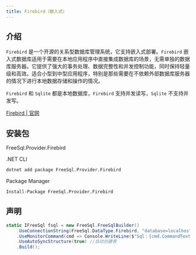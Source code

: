 ```yaml
---
title: Firebird（嵌入式）
---
```


## 介绍

`Firebird` 是一个开源的关系型数据库管理系统，它支持嵌入式部署。`Firebird` 嵌入式数据库适用于需要在本地应用程序中直接集成数据库的场景，无需单独的数据库服务器。它提供了强大的事务处理、数据完整性和并发控制功能，同时保持轻量级和高效。适合小型到中型应用程序，特别是那些需要在不依赖外部数据库服务器的情况下进行本地数据存储和操作的情况。

`Firebird` 和 `Sqlite` 都是本地数据库，`Firebird` 支持并发读写，`Sqlite` 不支持并发写。

[Firebird | 官网 ](https://firebirdsql.org/en/documentation/)

## 安装包

FreeSql.Provider.Firebird

.NET CLI

```bash
dotnet add package FreeSql.Provider.Firebird
```

Package Manager

```bash
Install-Package FreeSql.Provider.Firebird
```

## 声明

```csharp
static IFreeSql fsql = new FreeSql.FreeSqlBuilder()
    .UseConnectionString(FreeSql.DataType.Firebird, "database=localhost:D:\fbdata\EXAMPLES.fdb;user=sysdba;password=123456")
    .UseMonitorCommand(cmd => Console.WriteLine($"Sql：{cmd.CommandText}"))
    .UseAutoSyncStructure(true) //自动创建表
    .Build();
```
